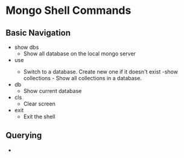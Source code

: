 # Mongo Shell Commands

## Basic Navigation
   - show dbs
     - Show all database on the local mongo server
   - use <db name>
     - Switch to a database. Create new one if it doesn't exist
   -show collections
    - Show all collections in a database.
   - db
     - Show current database
   - cls
     - Clear screen
   - exit
     - Exit the shell

## Querying
   - 